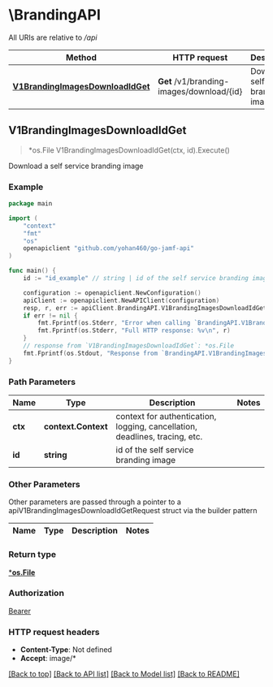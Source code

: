 # \BrandingAPI

All URIs are relative to */api*

Method | HTTP request | Description
------------- | ------------- | -------------
[**V1BrandingImagesDownloadIdGet**](BrandingAPI.md#V1BrandingImagesDownloadIdGet) | **Get** /v1/branding-images/download/{id} | Download a self service branding image 



## V1BrandingImagesDownloadIdGet

> *os.File V1BrandingImagesDownloadIdGet(ctx, id).Execute()

Download a self service branding image 



### Example

```go
package main

import (
    "context"
    "fmt"
    "os"
    openapiclient "github.com/yohan460/go-jamf-api"
)

func main() {
    id := "id_example" // string | id of the self service branding image

    configuration := openapiclient.NewConfiguration()
    apiClient := openapiclient.NewAPIClient(configuration)
    resp, r, err := apiClient.BrandingAPI.V1BrandingImagesDownloadIdGet(context.Background(), id).Execute()
    if err != nil {
        fmt.Fprintf(os.Stderr, "Error when calling `BrandingAPI.V1BrandingImagesDownloadIdGet``: %v\n", err)
        fmt.Fprintf(os.Stderr, "Full HTTP response: %v\n", r)
    }
    // response from `V1BrandingImagesDownloadIdGet`: *os.File
    fmt.Fprintf(os.Stdout, "Response from `BrandingAPI.V1BrandingImagesDownloadIdGet`: %v\n", resp)
}
```

### Path Parameters


Name | Type | Description  | Notes
------------- | ------------- | ------------- | -------------
**ctx** | **context.Context** | context for authentication, logging, cancellation, deadlines, tracing, etc.
**id** | **string** | id of the self service branding image | 

### Other Parameters

Other parameters are passed through a pointer to a apiV1BrandingImagesDownloadIdGetRequest struct via the builder pattern


Name | Type | Description  | Notes
------------- | ------------- | ------------- | -------------


### Return type

[***os.File**](*os.File.md)

### Authorization

[Bearer](../README.md#Bearer)

### HTTP request headers

- **Content-Type**: Not defined
- **Accept**: image/*

[[Back to top]](#) [[Back to API list]](../README.md#documentation-for-api-endpoints)
[[Back to Model list]](../README.md#documentation-for-models)
[[Back to README]](../README.md)

